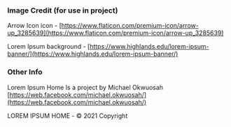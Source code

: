 ### Image Credit (for use in project)
Arrow Icon icon - [https://www.flaticon.com/premium-icon/arrow-up_3285639](https://www.flaticon.com/premium-icon/arrow-up_3285639)

Lorem Ipsum background - [https://www.highlands.edu/lorem-ipsum-banner/](https://www.highlands.edu/lorem-ipsum-banner/)

### Other Info

Lorem Ipsum Home Is a project by Michael Okwuosah [https://web.facebook.com/michael.okwuosah/](https://web.facebook.com/michael.okwuosah/)


LOREM IPSUM HOME - © 2021 Copyright